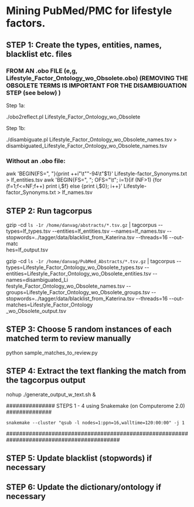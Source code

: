 # Mining PubMed/PMC for lifestyle factors.

## STEP 1: Create the types, entities, names, blacklist etc. files

### FROM AN  .obo FILE (e,g, Lifestyle_Factor_Ontology_wo_Obsolete.obo) (REMOVING THE OBSOLETE TERMS IS IMPORTANT FOR THE DISAMBIGUATION STEP (see below) )

Step 1a:

./obo2reflect.pl Lifestyle_Factor_Ontology_wo_Obsolete

Step 1b:

./disambiguate.pl Lifestyle_Factor_Ontology_wo_Obsolete_names.tsv > disambiguated_Lifestyle_Factor_Ontology_wo_Obsolete_names.tsv


###  Without an .obo file:

awk 'BEGIN{FS=", "}{print ++i"\t""-94\t"$1}' Lifestyle-factor_Synonyms.txt > lf_entities.tsv
awk 'BEGIN{FS=", "; OFS="\t"; i=1}{if (NF>1) {for (f=1;f<=NF;f++) print i,$f} else {print i,$0}; i++}' Lifestyle-factor_Synonyms.txt > lf_names.tsv



## STEP 2: Run tagcorpus 

gzip -cd `ls -1r /home/danvag/abstracts/*.tsv.gz` | tagcorpus --types=lf_types.tsv --entities=lf_entities.tsv --names=lf_names.tsv --stopwords=../tagger/data/blacklist_from_Katerina.tsv --threads=16 --out-matc\
hes=lf_output.tsv

gzip -cd `ls -1r /home/danvag/PubMed_Abstracts/*.tsv.gz` | tagcorpus --types=Lifestyle_Factor_Ontology_wo_Obsolete_types.tsv --entities=Lifestyle_Factor_Ontology_wo_Obsolete_entities.tsv --names=disambiguated_Li\
festyle_Factor_Ontology_wo_Obsolete_names.tsv --groups=Lifestyle_Factor_Ontology_wo_Obsolete_groups.tsv --stopwords=../tagger/data/blacklist_from_Katerina.tsv --threads=16 --out-matches=Lifestyle_Factor_Ontology\
_wo_Obsolete_output.tsv

## STEP 3: Choose 5 random instances of each matched term to review manually

python sample_matches_to_review.py


## STEP 4: Extract the text flanking the match from the tagcorpus output

nohup ./generate_output_w_text.sh &



###############	  STEPS 1	- 4 using Snakemake (on Computerome 2.0)    ##############

`snakemake --cluster "qsub -l nodes=1:ppn=16,walltime=120:00:00" -j 1`


###########################################################################################


## STEP 5: Update blacklist (stopwords) if necessary 


## STEP 6: Update the dictionary/ontology if necessary
